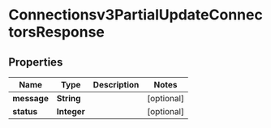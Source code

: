 

# Connectionsv3PartialUpdateConnectorsResponse


## Properties

| Name | Type | Description | Notes |
|------------ | ------------- | ------------- | -------------|
|**message** | **String** |  |  [optional] |
|**status** | **Integer** |  |  [optional] |



